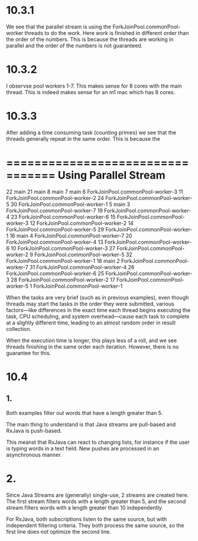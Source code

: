 # 10.3.1
We see that the parallel stream is using the ForkJoinPool.commonPool-worker threads to do the work. Here work is finished in 
different order than the order of the numbers. This is because the threads are working in parallel and the order of the
numbers is not guaranteed.

# 10.3.2
I observse pool workers 1-7. This makes sense for 8 cores with the main thread. This is indeed makes sense for an m1 mac which has
8 cores.

# 10.3.3
After adding a time consuming task (counting primes) we see that the threads generally repeat in the same order. This is because the

=================================
Using Parallel Stream
=================================
22 main
21 main
8 main
7 main
6 ForkJoinPool.commonPool-worker-3
11 ForkJoinPool.commonPool-worker-2
24 ForkJoinPool.commonPool-worker-5
30 ForkJoinPool.commonPool-worker-1
5 main
3 ForkJoinPool.commonPool-worker-7
19 ForkJoinPool.commonPool-worker-4
23 ForkJoinPool.commonPool-worker-6
15 ForkJoinPool.commonPool-worker-3
12 ForkJoinPool.commonPool-worker-2
14 ForkJoinPool.commonPool-worker-5
29 ForkJoinPool.commonPool-worker-1
16 main
4 ForkJoinPool.commonPool-worker-7
20 ForkJoinPool.commonPool-worker-4
13 ForkJoinPool.commonPool-worker-6
10 ForkJoinPool.commonPool-worker-3
27 ForkJoinPool.commonPool-worker-2
9 ForkJoinPool.commonPool-worker-5
32 ForkJoinPool.commonPool-worker-1
18 main
2 ForkJoinPool.commonPool-worker-7
31 ForkJoinPool.commonPool-worker-4
26 ForkJoinPool.commonPool-worker-6
25 ForkJoinPool.commonPool-worker-3
28 ForkJoinPool.commonPool-worker-2
17 ForkJoinPool.commonPool-worker-5
1 ForkJoinPool.commonPool-worker-1

When the tasks are very brief (such as in previous examples), even though threads may start the tasks in the order they were submitted, various factors—like differences in the exact time each thread begins executing the task, CPU scheduling, and system overhead—cause each task to complete at a slightly different time, leading to an almost random order in result collection.

When the execution time is longer, this plays less of a roll, and we see threads finishing in the same order
each iteration. However, there is no guarantee for this.



# 10.4

## 1.
Both examples filter out words that have a length greater than 5.

The main thing to understand is that Java streams are pull-based and RxJava is push-based.

This meanst that RxJava can react to changing lists, for instance if the user is typing words in a text field. New pushes are processed in an asynchronous manner. 


# 2.
Since Java Streams are (generally) single-use, 2 streams are created here. The first stream filters words with a length greater than 5, and the second stream filters words with a length greater than 10 independently.

For RxJava, both subscriptions listen to the same source, but with independent filtering criteria. They both process the same source, so the first line does not optimize the second line.